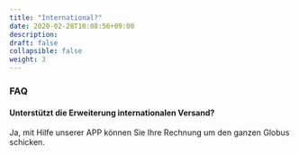 ```yaml
---
title: "International?"
date: 2020-02-28T10:08:56+09:00
description: 
draft: false
collapsible: false
weight: 3
---
```

### FAQ

#### Unterstützt die Erweiterung internationalen Versand?

Ja, mit Hilfe unserer APP können Sie Ihre Rechnung um den ganzen Globus schicken.